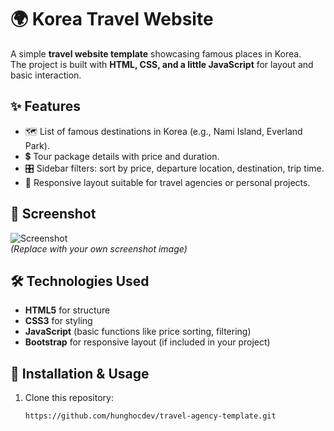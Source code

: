 # 🌍 Korea Travel Website

A simple **travel website template** showcasing famous places in Korea.  
The project is built with **HTML, CSS, and a little JavaScript** for layout and basic interaction.

## ✨ Features

- 🗺️ List of famous destinations in Korea (e.g., Nami Island, Everland Park).
- 💲 Tour package details with price and duration.
- 🎛️ Sidebar filters: sort by price, departure location, destination, trip time.
- 📱 Responsive layout suitable for travel agencies or personal projects.

## 📸 Screenshot

![Screenshot](./screenshot.png)  
_(Replace with your own screenshot image)_

## 🛠️ Technologies Used

- **HTML5** for structure
- **CSS3** for styling
- **JavaScript** (basic functions like price sorting, filtering)
- **Bootstrap** for responsive layout (if included in your project)

## 🚀 Installation & Usage

1. Clone this repository:
   ```bash
   https://github.com/hunghocdev/travel-agency-template.git
   ```
